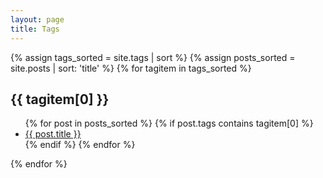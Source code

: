 ```yaml
---
layout: page
title: Tags
---
```


{% assign tags_sorted = site.tags | sort %}
{% assign posts_sorted = site.posts | sort: 'title' %}
{% for tagitem in tags_sorted %}
<div id="{{ tagitem[0] }}">
  <h2> {{ tagitem[0] }} </h2>

  <ul>
    {% for post in posts_sorted %}
      {% if post.tags contains tagitem[0] %}
          <li>
            <a href="{{ post.url | prepend: site.baseurl }}">{{ post.title }}</a>
          </li>
      {% endif %}
    {% endfor %}
  </ul>
</div>
{% endfor %}